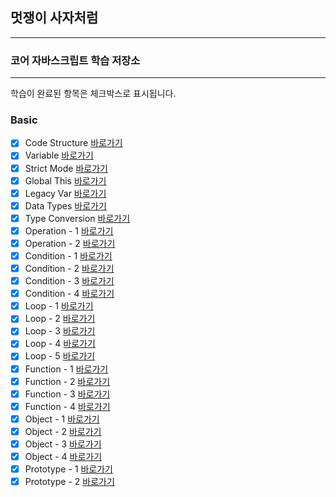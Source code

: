 ## 멋쟁이 사자처럼

---

### 코어 자바스크립트 학습 저장소

---

학습이 완료된 항목은 체크박스로 표시됩니다.

### Basic

- [x] Code Structure [바로가기](https://github.com/JWJung-99/Core-JavaScript/blob/01.core/client/chapter/core/01.codeStructure.js)
- [x] Variable [바로가기](https://github.com/JWJung-99/Core-JavaScript/blob/01.core/client/chapter/core/02.variables.js)
- [x] Strict Mode [바로가기](https://github.com/JWJung-99/Core-JavaScript/blob/01.core/client/chapter/core/03.strictMode.js)
- [x] Global This [바로가기](https://github.com/JWJung-99/Core-JavaScript/blob/01.core/client/chapter/core/04.globalThis.js)
- [x] Legacy Var [바로가기](https://github.com/JWJung-99/Core-JavaScript/blob/01.core/client/chapter/core/05.legacyVar.js)
- [x] Data Types [바로가기](https://github.com/JWJung-99/Core-JavaScript/blob/01.core/client/chapter/core/06.dataTypes.js)
- [x] Type Conversion [바로가기](https://github.com/JWJung-99/Core-JavaScript/blob/01.core/client/chapter/core/07.typeConversion.js)
- [x] Operation - 1 [바로가기](https://github.com/JWJung-99/Core-JavaScript/blob/01.core/client/chapter/core/08-1.operation.js)
- [x] Operation - 2 [바로가기](https://github.com/JWJung-99/Core-JavaScript/blob/01.core/client/chapter/core/08-2.operation.js)
- [x] Condition - 1 [바로가기](https://github.com/JWJung-99/Core-JavaScript/blob/01.core/client/chapter/core/09-1.condition.js)
- [x] Condition - 2 [바로가기](https://github.com/JWJung-99/Core-JavaScript/blob/01.core/client/chapter/core/09-2.condition.js)
- [x] Condition - 3 [바로가기](https://github.com/JWJung-99/Core-JavaScript/blob/01.core/client/chapter/core/09-3.condition.js)
- [x] Condition - 4 [바로가기](https://github.com/JWJung-99/Core-JavaScript/blob/01.core/client/chapter/core/09-4.condition.js)
- [x] Loop - 1 [바로가기](https://github.com/JWJung-99/Core-JavaScript/blob/01.core/client/chapter/core/10-1.loop.js)
- [x] Loop - 2 [바로가기](https://github.com/JWJung-99/Core-JavaScript/blob/01.core/client/chapter/core/10-2.loop.js)
- [x] Loop - 3 [바로가기](https://github.com/JWJung-99/Core-JavaScript/blob/01.core/client/chapter/core/10-3.loop.js)
- [x] Loop - 4 [바로가기](https://github.com/JWJung-99/Core-JavaScript/blob/01.core/client/chapter/core/10-4.loop.js)
- [x] Loop - 5 [바로가기](https://github.com/JWJung-99/Core-JavaScript/blob/01.core/client/chapter/core/10-5.loop.js)
- [x] Function - 1 [바로가기](https://github.com/JWJung-99/Core-JavaScript/blob/01.core/client/chapter/core/11-1.function.js)
- [x] Function - 2 [바로가기](https://github.com/JWJung-99/Core-JavaScript/blob/01.core/client/chapter/core/11-2.function.js)
- [x] Function - 3 [바로가기](https://github.com/JWJung-99/Core-JavaScript/blob/01.core/client/chapter/core/11-3.function.js)
- [x] Function - 4 [바로가기](https://github.com/JWJung-99/Core-JavaScript/blob/01.core/client/chapter/core/11-4.function.js)
- [x] Object - 1 [바로가기](https://github.com/JWJung-99/Core-JavaScript/blob/01.core/client/chapter/core/12-1.object.js)
- [x] Object - 2 [바로가기](https://github.com/JWJung-99/Core-JavaScript/blob/01.core/client/chapter/core/12-2.object.js)
- [x] Object - 3 [바로가기](https://github.com/JWJung-99/Core-JavaScript/blob/01.core/client/chapter/core/12-3.object.js)
- [x] Object - 4 [바로가기](https://github.com/JWJung-99/Core-JavaScript/blob/01.core/client/chapter/core/12-4.object.js)
- [x] Prototype - 1 [바로가기](https://github.com/JWJung-99/Core-JavaScript/blob/01.core/client/chapter/core/13-1.prototype.js)
- [x] Prototype - 2 [바로가기](https://github.com/JWJung-99/Core-JavaScript/blob/01.core/client/chapter/core/13-2.prototype.js)